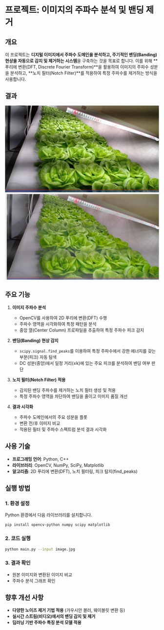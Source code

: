 # 프로젝트: 이미지의 주파수 분석 및 밴딩 제거

## 개요

이 프로젝트는 **디지털 이미지에서 주파수 도메인을 분석하고, 주기적인 밴딩(Banding) 현상을 자동으로 감지 및 제거하는 시스템**을 구축하는 것을 목표로 합니다. 이를 위해 \*\*푸리에 변환(DFT, Discrete Fourier Transform)\*\*을 활용하여 이미지의 주파수 성분을 분석하고, \*\*노치 필터(Notch Filter)\*\*를 적용하여 특정 주파수를 제거하는 방식을 사용합니다.

## 결과
![Before](https://github.com/orothy579/midbar_prj2/blob/main/image1.jpg)
![After](https://github.com/orothy579/midbar_prj2/blob/main/image2.png)


## 주요 기능

1. **이미지 주파수 분석**

   - OpenCV를 사용하여 2D 푸리에 변환(DFT) 수행
   - 주파수 영역을 시각화하여 특정 패턴을 분석
   - 중앙 열(Center Column) 프로파일을 추출하여 특정 주파수 피크 감지

2. **밴딩(Banding) 현상 감지**

   - `scipy.signal.find_peaks`를 이용하여 특정 주파수에서 강한 에너지를 갖는 부분(피크) 자동 탐색
   - DC 성분(중앙)에서 일정 거리(±k)에 있는 주요 피크를 분석하여 밴딩 여부 판단

3. **노치 필터(Notch Filter) 적용**

   - 감지된 밴딩 주파수를 제거하는 노치 필터 생성 및 적용
   - 특정 주파수 영역을 차단하여 밴딩을 줄이고 이미지 품질 개선

4. **결과 시각화**

   - 주파수 도메인에서의 주요 성분을 플롯
   - 변환 전/후 이미지 비교
   - 적용된 필터 및 주파수 스펙트럼 분석 결과 시각화

## 사용 기술

- **프로그래밍 언어**: Python, C++
- **라이브러리**: OpenCV, NumPy, SciPy, Matplotlib
- **알고리즘**: 2D 푸리에 변환(DFT), 노치 필터링, 피크 탐지(find\_peaks)

## 실행 방법

### 1. 환경 설정

Python 환경에서 다음 라이브러리를 설치합니다.

```sh
pip install opencv-python numpy scipy matplotlib
```

### 2. 코드 실행

```sh
python main.py --input image.jpg
```

### 3. 결과 확인

- 원본 이미지와 변환된 이미지 비교
- 주파수 분석 그래프 확인

## 향후 개선 사항

- **다양한 노이즈 제거 기법 적용** (가우시안 블러, 웨이블릿 변환 등)
- **실시간 스트림(비디오)에서의 밴딩 감지 및 제거**
- **딥러닝 기반 주파수 특징 분석 모델 적용**
